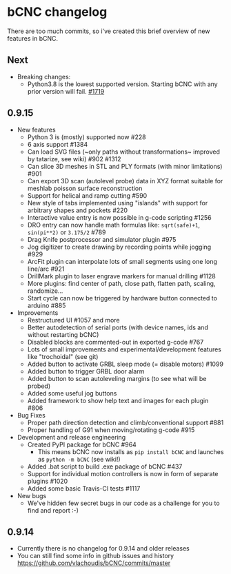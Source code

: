 # bCNC changelog

There are too much commits, so i've created this brief overview of new features in bCNC.

## Next
- Breaking changes:
  - Python3.8 is the lowest supported version. Starting bCNC with any prior version will fail. [#1719](https://github.com/vlachoudis/bCNC/issues/1719)

## 0.9.15

- New features
  - Python 3 is (mostly) supported now #228
  - 6 axis support #1384
  - Can load SVG files (~only paths without transformations~ improved by tatarize, see
    wiki) #902 #1312
  - Can slice 3D meshes in STL and PLY formats (with minor limitations) #901
  - Can export 3D scan (autolevel probe) data in XYZ format suitable for meshlab poisson
    surface reconstruction
  - Support for helical and ramp cutting #590
  - New style of tabs implemented using "islands" with support for arbitrary shapes and
    pockets #220
  - Interactive value entry is now possible in g-code scripting #1256
  - DRO entry can now handle math formulas like: `sqrt(safe)+1`, `sin(pi**2)` or
    `3.175/2` #789
  - Drag Knife postprocessor and simulator plugin #975
  - Jog digitizer to create drawing by recording points while jogging #929
  - ArcFit plugin can interpolate lots of small segments using one long line/arc #921
  - DrillMark plugin to laser engrave markers for manual drilling #1128
  - More plugins: find center of path, close path, flatten path, scaling, randomize...
  - Start cycle can now be triggered by hardware button connected to arduino #885
- Improvements
  - Restructured UI #1057 and more
  - Better autodetection of serial ports (with device names, ids and without restarting
    bCNC)
  - Disabled blocks are commented-out in exported g-code #767
  - Lots of small improvements and experimental/development features like "trochoidal"
    (see git)
  - Added button to activate GRBL sleep mode (= disable motors) #1099
  - Added button to trigger GRBL door alarm
  - Added button to scan autoleveling margins (to see what will be probed)
  - Added some useful jog buttons
  - Added framework to show help text and images for each plugin #806
- Bug Fixes
  - Proper path direction detection and climb/conventional support #881
  - Proper handling of G91 when moving/rotating g-code #915
- Development and release engineering
  - Created PyPI package for bCNC #964
    - This means bCNC now installs as `pip install bCNC` and launches as
      `python -m bCNC` (see wiki!)
  - Added .bat script to build .exe package of bCNC #437
  - Support for individual motion controllers is now in form of separate plugins #1020
  - Added some basic Travis-CI tests #1117
- New bugs
  - We've hidden few secret bugs in our code as a challenge for you to find and report
    :-)

## 0.9.14

- Currently there is no changelog for 0.9.14 and older releases
- You can still find some info in github issues and history
  https://github.com/vlachoudis/bCNC/commits/master
